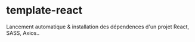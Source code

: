 # template-react
Lancement automatique &amp; installation des dépendences d'un projet React, SASS, Axios..
